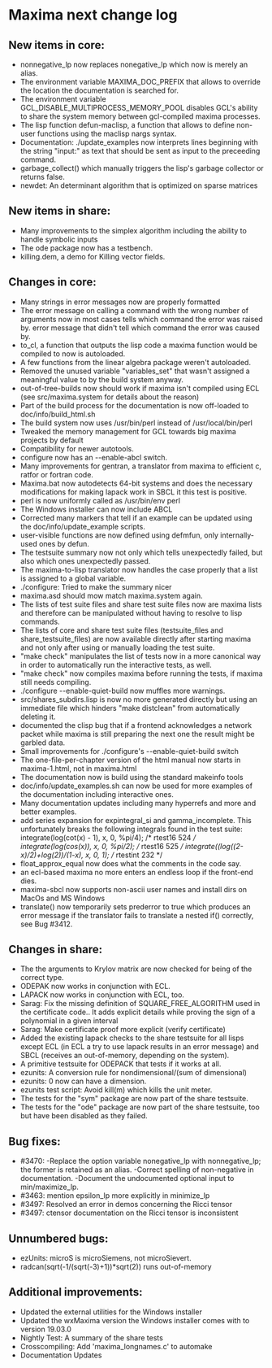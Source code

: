 Maxima next change log
======================

New items in core:
------------------
 * nonnegative_lp now replaces nonegative_lp which now is merely an alias.
 * The environment variable MAXIMA_DOC_PREFIX that allows to override the
   location the documentation is searched for.
 * The environment variable GCL_DISABLE_MULTIPROCESS_MEMORY_POOL disables
   GCL's ability to share the system memory between gcl-compiled maxima
   processes.
 * The lisp function defun-maclisp, a function that allows to define 
   non-user functions using the maclisp nargs syntax.
 * Documentation: ./update_examples now interprets lines beginning with 
   the string "input:" as text that should be sent as input to the 
   preceeding command.
 * garbage_collect() which manually triggers the lisp's garbage collector 
   or returns false.
 * newdet: An determinant algorithm that is optimized on sparse matrices

New items in share:
-------------------
 * Many improvements to the simplex algorithm including the ability to handle
   symbolic inputs
 * The ode package now has a testbench.
 * killing.dem, a demo for Killing vector fields.

Changes in core:
----------------
 * Many strings in error messages now are properly formatted
 * The error message on calling a command with the wrong number of arguments
   now in most cases tells which command the error was raised by.
   error message that didn't tell which command the error was caused by.
 * to_cl, a function that outputs the lisp code a maxima function would be 
   compiled to now is autoloaded.
 * A few functions from the linear algebra package weren't autoloaded.
 * Removed the unused variable "variables_set" that wasn't assigned a meaningful
   value to by the build system anyway.
 * out-of-tree-builds now should work if maxima isn't compiled using ECL 
   (see src/maxima.system for details about the reason)
 * Part of the build process for the documentation is now off-loaded to 
   doc/info/build_html.sh 
 * The build system now uses /usr/bin/perl instead of /usr/local/bin/perl
 * Tweaked the memory management for GCL towards big maxima projects by default
 * Compatibility for newer autotools.
 * configure now has an --enable-abcl switch.
 * Many improvements for gentran, a translator from maxima to efficient
   c, ratfor or fortran code.
 * Maxima.bat now autodetects 64-bit systems and does the necessary
   modifications for making lapack work in SBCL it this test is positive.
 * perl is now uniformly called as /usr/bin/env perl
 * The Windows installer can now include ABCL
 * Corrected many markers that tell if an example can be updated using the 
   doc/info/update_example scripts.
 * user-visible functions are now defined using defmfun, only internally-used
   ones by defun.
 * The testsuite summary now not only which tells unexpectedly failed, but also
   which ones unexpectedly passed.
 * The maxima-to-lisp translator now handles the case properly that a list
   is assigned to a global variable.
 * ./configure: Tried to make the summary nicer
 * maxima.asd should mow match maxima.system again.
 * The lists of test suite files and share test suite files now are maxima lists
   and therefore can be manipulated without having to resolve to lisp commands.
 * The lists of core and share test suite files (testsuite_files and 
   share_testsuite_files) are now available directly after starting maxima and 
   not only after using or manually loading the test suite.
 * "make check" manipulates the list of tests now in a more canonical way in order
   to automatically run the interactive tests, as well.
 * "make check" now compiles maxima before running the tests, if maxima still 
    needs compiling.
 * ./configure --enable-quiet-build now muffles more warnings.
 * src/shares_subdirs.lisp is now no more generated directly but using an 
   immediate file which hinders "make distclean" from automatically deleting it.
 * documented the clisp bug that if a frontend acknowledges a network packet 
   while maxima is still preparing the next one the result might be garbled
   data.
 * Small improvements for ./configure's --enable-quiet-build switch
 * The one-file-per-chapter version of the html manual now starts in 
   maxima-1.html, not in maxima.html
 * The documentation now is build using the standard makeinfo tools
 * doc/info/update_examples.sh can now be used for more examples of the 
   documentation including interactive ones.
 * Many documentation updates including many hyperrefs and more and better 
   examples.
 * add series expansion for expintegral_si and gamma_incomplete. This
   unfortunately breaks the following integrals found in the test suite:
     integrate(log(cot(x) - 1), x, 0, %pi/4);           /* rtest16  524 */
     integrate(log(cos(x)), x, 0, %pi/2);               /* rtest16  525 */
     integrate((log((2-x)/2)+log(2))/(1-x), x, 0, 1);   /* rtestint 232 */
 * float_approx_equal now does what the comments in the code say.
 * an ecl-based maxima no more enters an endless loop if the front-end dies.
 * maxima-sbcl now supports non-ascii user names and install dirs on MacOs 
   and MS Windows
 * translate() now temporarily sets prederror to true which produces an
   error message if the translator fails to translate a nested if() 
   correctly, see Bug #3412.
 
Changes in share:
--------------
 *  The the arguments to Krylov matrix are now checked for being of the 
    correct type.
 *  ODEPAK now works in conjunction with ECL.
 *  LAPACK now works in conjunction with ECL, too.
 *  Sarag: Fix the missing definition of SQUARE_FREE_ALGORITHM used in the 
    certificate code.. It adds explicit details while proving the sign of 
	a polynomial in a given interval
 *  Sarag: Make certificate proof more explicit (verify certificate)
 *  Added the existing lapack checks to the share testsuite for all lisps
    except ECL (in ECL a try to use lapack results in an error message)
	and SBCL (receives an out-of-memory, depending on the system).
 *  A primitive testsuite for ODEPACK that tests if it works at all.
 *  ezunits: A conversion rule for nondimensional/(sum of dimensional)
 *  ezunits: 0 now can have a dimension.
 *  ezunits test script: Avoid kill(m) which kills the unit meter.
 *  The tests for the "sym" package are now part of the share testsuite.
 *  The tests for the "ode" package are now part of the share testsuite, too
    but have been disabled as they failed.
 
Bug fixes:
----------
 * #3470: 
    -Replace the option variable nonegative_lp with nonnegative_lp; the
      former is retained as an alias.
    -Correct spelling of non-negative in documentation.
    -Document the undocumented optional input <all> to min/maximize_lp.
 * #3463: mention epsilon_lp more explicitly in minimize_lp
 * #3497: Resolved an error in demos concerning the Ricci tensor
 * #3497: ctensor documentation on the Ricci tensor is inconsistent
 
Unnumbered bugs:
----------------
 * ezUnits: microS is microSiemens, not microSievert.
 * radcan(sqrt(-1/(sqrt(-3)+1))*sqrt(2)) runs out-of-memory
 
Additional improvements:
------------------------
 * Updated the external utilities for the Windows installer
 * Updated the wxMaxima version the Windows installer comes with
   to version 19.03.0
 * Nightly Test: A summary of the share tests
 * Crosscompiling: Add 'maxima_longnames.c' to automake
 * Documentation Updates

